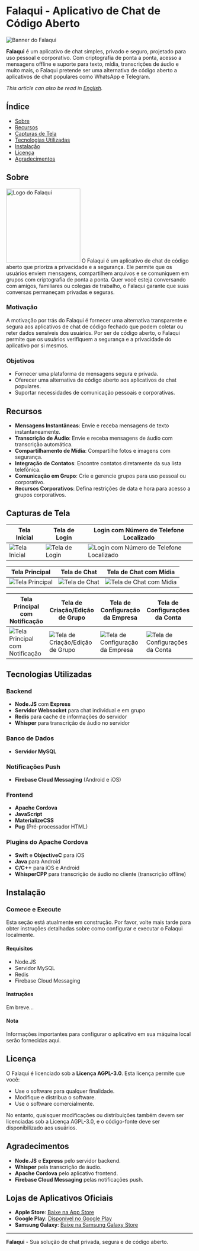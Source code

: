 # Falaqui - Aplicativo de Chat de Código Aberto

<img src="https://i.imghippo.com/files/Kl7316SO.png" alt="Banner do Falaqui" />

**Falaqui** é um aplicativo de chat simples, privado e seguro, projetado para uso pessoal e corporativo. Com criptografia de ponta a ponta, acesso a mensagens offline e suporte para texto, mídia, transcrições de áudio e muito mais, o Falaqui pretende ser uma alternativa de código aberto a aplicativos de chat populares como WhatsApp e Telegram.

*This article can also be read in [English](README.md).*

## Índice
- [Sobre](#sobre)
- [Recursos](#recursos)
- [Capturas de Tela](#capturas-de-tela)
- [Tecnologias Utilizadas](#tecnologias-utilizadas)
- [Instalação](#instalação)
- [Licença](#licença)
- [Agradecimentos](#agradecimentos)

## Sobre

<img src="https://i.imghippo.com/files/xXE4574NQM.png" alt="Logo do Falaqui" width="200" />
O Falaqui é um aplicativo de chat de código aberto que prioriza a privacidade e a segurança. Ele permite que os usuários enviem mensagens, compartilhem arquivos e se comuniquem em grupos com criptografia de ponta a ponta. Quer você esteja conversando com amigos, familiares ou colegas de trabalho, o Falaqui garante que suas conversas permaneçam privadas e seguras.

### Motivação
A motivação por trás do Falaqui é fornecer uma alternativa transparente e segura aos aplicativos de chat de código fechado que podem coletar ou reter dados sensíveis dos usuários. Por ser de código aberto, o Falaqui permite que os usuários verifiquem a segurança e a privacidade do aplicativo por si mesmos.

### Objetivos
- Fornecer uma plataforma de mensagens segura e privada.
- Oferecer uma alternativa de código aberto aos aplicativos de chat populares.
- Suportar necessidades de comunicação pessoais e corporativas.

## Recursos

- **Mensagens Instantâneas**: Envie e receba mensagens de texto instantaneamente.
- **Transcrição de Áudio**: Envie e receba mensagens de áudio com transcrição automática.
- **Compartilhamento de Mídia**: Compartilhe fotos e imagens com segurança.
- **Integração de Contatos**: Encontre contatos diretamente da sua lista telefônica.
- **Comunicação em Grupo**: Crie e gerencie grupos para uso pessoal ou corporativo.
- **Recursos Corporativos**: Defina restrições de data e hora para acesso a grupos corporativos.

## Capturas de Tela

| Tela Inicial | Tela de Login | Login com Número de Telefone Localizado |
|--------------|--------------|-----------------------------------------|
| ![Tela Inicial](https://i.imghippo.com/files/ki3556f.png "Tela Inicial") | ![Tela de Login](https://i.imghippo.com/files/pCK7015Ghg.png "Tela de Login") | ![Login com Número de Telefone Localizado](https://i.imghippo.com/files/QP4314DAk.png "Login com Número de Telefone Localizado") |

| Tela Principal | Tela de Chat | Tela de Chat com Mídia |
|----------------|--------------|------------------------|
| ![Tela Principal](https://i.imghippo.com/files/uAl3835KeM.png "Tela Principal") | ![Tela de Chat](https://i.imghippo.com/files/GH7747idQ.png "Tela de Chat") | ![Tela de Chat com Mídia](https://i.imghippo.com/files/rDaK2088apc.png "Tela de Chat com Mídia") |

| Tela Principal com Notificação | Tela de Criação/Edição de Grupo | Tela de Configuração da Empresa | Tela de Configurações da Conta |
|--------------------------------|--------------------------------|--------------------------------|--------------------------------|
| ![Tela Principal com Notificação](https://i.imghippo.com/files/miV1491LM.png "Tela Principal com Notificação") | ![Tela de Criação/Edição de Grupo](https://i.imghippo.com/files/UJYV6583SBY.png "Tela de Criação/Edição de Grupo") | ![Tela de Configuração da Empresa](https://i.imghippo.com/files/Ztz6424yM.png "Tela de Configuração da Empresa") | ![Tela de Configurações da Conta](https://i.imghippo.com/files/KeT5358Zoo.png "Tela de Configurações da Conta") |

## Tecnologias Utilizadas

### Backend
- **Node.JS** com **Express**
- **Servidor Websocket** para chat individual e em grupo
- **Redis** para cache de informações do servidor
- **Whisper** para transcrição de áudio no servidor

### Banco de Dados
- **Servidor MySQL**

### Notificações Push
- **Firebase Cloud Messaging** (Android e iOS)

### Frontend
- **Apache Cordova**
- **JavaScript**
- **MaterializeCSS**
- **Pug** (Pré-processador HTML)

### Plugins do Apache Cordova
- **Swift** e **ObjectiveC** para iOS
- **Java** para Android
- **C/C++** para iOS e Android
- **WhisperCPP** para transcrição de áudio no cliente (transcrição offline)

## Instalação

### Comece e Execute

Esta seção está atualmente em construção. Por favor, volte mais tarde para obter instruções detalhadas sobre como configurar e executar o Falaqui localmente.

#### Requisitos
- Node.JS
- Servidor MySQL
- Redis
- Firebase Cloud Messaging

#### Instruções
Em breve...

#### Nota
Informações importantes para configurar o aplicativo em sua máquina local serão fornecidas aqui.

## Licença

O Falaqui é licenciado sob a **Licença AGPL-3.0**. Esta licença permite que você:
- Use o software para qualquer finalidade.
- Modifique e distribua o software.
- Use o software comercialmente.

No entanto, quaisquer modificações ou distribuições também devem ser licenciadas sob a Licença AGPL-3.0, e o código-fonte deve ser disponibilizado aos usuários.

## Agradecimentos

- **Node.JS** e **Express** pelo servidor backend.
- **Whisper** pela transcrição de áudio.
- **Apache Cordova** pelo aplicativo frontend.
- **Firebase Cloud Messaging** pelas notificações push.

## Lojas de Aplicativos Oficiais

- **Apple Store**: [Baixe na App Store](https://apps.apple.com/us/app/falaqui/id6503642039)
- **Google Play**: [Disponível no Google Play](https://play.google.com/store/apps/details?id=com.br.falaqui)
- **Samsung Galaxy**: [Baixe na Samsung Galaxy Store](https://galaxystore.samsung.com/detail/com.br.falaqui)

---

**Falaqui** - Sua solução de chat privada, segura e de código aberto.